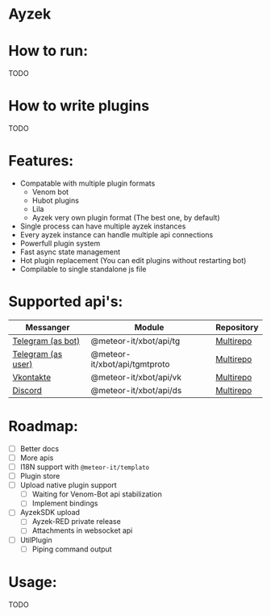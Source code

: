 # Ayzek

# How to run:
TODO

# How to write plugins
TODO

# Features:
- Compatable with multiple plugin formats
    - Venom bot
    - Hubot plugins
    - Lila
    - Ayzek very own plugin format (The best one, by default)
- Single process can have multiple ayzek instances
- Every ayzek instance can handle multiple api connections
- Powerfull plugin system
- Fast async state management
- Hot plugin replacement (You can edit plugins without restarting bot)
- Compilable to single standalone js file

# Supported api's:
| Messanger | Module | Repository |
| - | - | - |
| [Telegram (as bot)](https://telegram.org) | @meteor-it/xbot/api/tg | [Multirepo](https://github.com/Meteor-DEV/Meteor.Framework/xbot/api/tg.ts) |
| [Telegram (as user)](https://telegram.org) | @meteor-it/xbot/api/tgmtproto | [Multirepo](https://github.com/Meteor-DEV/Meteor.Framework/xbot/api/tgmtproto.ts) |
| [Vkontakte](https://vk.com) | @meteor-it/xbot/api/vk | [Multirepo](https://github.com/Meteor-DEV/Meteor.Framework/xbot/api/vk.ts) |
| [Discord](https://discordapp.gg) | @meteor-it/xbot/api/ds | [Multirepo](https://github.com/Meteor-DEV/Meteor.Framework/xbot/api/ds.ts) |

# Roadmap:
- [ ] Better docs
- [ ] More apis
- [ ] I18N support with `@meteor-it/templato`
- [ ] Plugin store
- [ ] Upload native plugin support
    - [ ] Waiting for Venom-Bot api stabilization
    - [ ] Implement bindings
- [ ] AyzekSDK upload
    - [ ] Ayzek-RED private release
    - [ ] Attachments in websocket api
- [ ] UtilPlugin
    - [ ] Piping command output

# Usage:
TODO